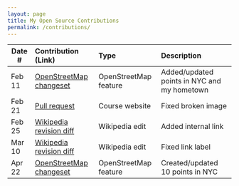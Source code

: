 ```yaml
---
layout: page
title: My Open Source Contributions
permalink: /contributions/
---
```


<!--
Type of the contribution should be "Wikipedia edit", "OpenStreet Map feature", "Documentation", "Course website", "Blog",
"Browser Add-on", etc.

The description should include a brief summary of what you did.

The link should bring us to a public page that shows your contribution. 

Replace the first row with your own contribution. 

-->





| Date #       | Contribution (Link)  | Type  | Description |
|---|:---|:---|:---|
| Feb 11   | [OpenStreetMap changeset](https://www.openstreetmap.org/changeset/147347587) | OpenStreetMap feature |   Added/updated points in NYC and my hometown    |
|  Feb 21   |   [Pull request](https://github.com/joannakl/ossd/pull/92)  |  Course website   |   Fixed broken image   |
|  Feb 25   |  [Wikipedia revision diff](https://en.wikipedia.org/w/index.php?title=Ryan_Bergara&diff=prev&oldid=1210291799)   |  Wikipedia edit   |   Added internal link   |
|  Mar 10   |  [Wikipedia revision diff](https://en.wikipedia.org/w/index.php?title=Michelangelo_(given_name)&diff=prev&oldid=1212890867)   |  Wikipedia edit   |   Fixed link label   |
| Apr 22 | [OpenStreetMap changeset](https://www.openstreetmap.org/changeset/150326783) | OpenStreetMap feature | Created/updated 10 points in NYC
